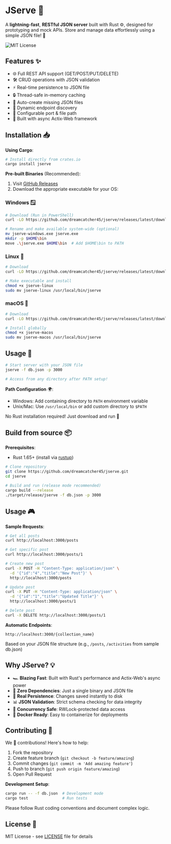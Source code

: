 # JServe 🚀

A **lightning-fast**, **RESTful JSON server** built with Rust ⚙️, designed for prototyping and mock APIs. Store and manage data effortlessly using a simple JSON file! 📁

![MIT License](https://img.shields.io/badge/License-MIT-green.svg)

## Features ✨

- 🌐 Full REST API support (GET/POST/PUT/DELETE)
- 🛠️ CRUD operations with JSON validation
- ⚡ Real-time persistence to JSON file
- 🔒 Thread-safe in-memory caching
- 🚦 Auto-create missing JSON files
- 📡 Dynamic endpoint discovery
- 🔧 Configurable port & file path
- 📡 Built with async Actix-Web framework


## Installation 📥

**Using Cargo**:
```bash
# Install directly from crates.io
cargo install jserve
```

**Pre-built Binaries** (Recommended):
1. Visit [GitHub Releases](https://github.com/dreamcatcher45/jserve/releases)
2. Download the appropriate executable for your OS:

### Windows 🪟
```bash
# Download (Run in PowerShell)
curl -LO https://github.com/dreamcatcher45/jserve/releases/latest/download/jserve-windows.exe

# Rename and make available system-wide (optional)
mv jserve-windows.exe jserve.exe
mkdir -p $HOME\bin
move .\jserve.exe $HOME\bin  # Add $HOME\bin to PATH
```

### Linux 🐧
```bash
# Download
curl -LO https://github.com/dreamcatcher45/jserve/releases/latest/download/jserve-linux

# Make executable and install
chmod +x jserve-linux
sudo mv jserve-linux /usr/local/bin/jserve
```

### macOS 🍎
```bash
# Download
curl -LO https://github.com/dreamcatcher45/jserve/releases/latest/download/jserve-macos

# Install globally
chmod +x jserve-macos
sudo mv jserve-macos /usr/local/bin/jserve
```

## Usage 🚀
```bash
# Start server with your JSON file
jserve -f db.json -p 3000

# Access from any directory after PATH setup!
```

**Path Configuration** 🌍:
- Windows: Add containing directory to `PATH` environment variable
- Unix/Mac: Use `/usr/local/bin` or add custom directory to `$PATH`

No Rust installation required! Just download and run 🎉


## Build from source 📦

**Prerequisites**: 
- Rust 1.65+ (install via [rustup](https://rustup.rs/))

```bash
# Clone repository
git clone https://github.com/dreamcatcher45/jserve.git
cd jserve

# Build and run (release mode recommended)
cargo build --release
./target/release/jserve -f db.json -p 3000
```

## Usage 🎮

**Sample Requests**:
```bash
# Get all posts
curl http://localhost:3000/posts

# Get specific post
curl http://localhost:3000/posts/1

# Create new post
curl -X POST -H "Content-Type: application/json" \
  -d '{"id":"4","title":"New Post"}' \
  http://localhost:3000/posts

# Update post
curl -X PUT -H "Content-Type: application/json" \
  -d '{"id":"1","title":"Updated Title"}' \
  http://localhost:3000/posts/1

# Delete post
curl -X DELETE http://localhost:3000/posts/1
```

**Automatic Endpoints**:
```
http://localhost:3000/{collection_name}
```
Based on your JSON file structure (e.g., `/posts`, `/activities` from sample db.json)

## Why JServe? 💡

- 🏎️ **Blazing Fast**: Built with Rust's performance and Actix-Web's async power
- 🧩 **Zero Dependencies**: Just a single binary and JSON file
- 🔄 **Real Persistence**: Changes saved instantly to disk
- 📊 **JSON Validation**: Strict schema checking for data integrity
- 🔐 **Concurrency Safe**: RWLock-protected data access
- 🐳 **Docker Ready**: Easy to containerize for deployments

## Contributing 🤝

We 💖 contributions! Here's how to help:

1. Fork the repository
2. Create feature branch (`git checkout -b feature/amazing`)
3. Commit changes (`git commit -m 'Add amazing feature'`)
4. Push to branch (`git push origin feature/amazing`)
5. Open Pull Request

**Development Setup**:
```bash
cargo run -- -f db.json  # Development mode
cargo test               # Run tests
```

Please follow Rust coding conventions and document complex logic.

## License 📜

MIT License - see [LICENSE](LICENSE) file for details

